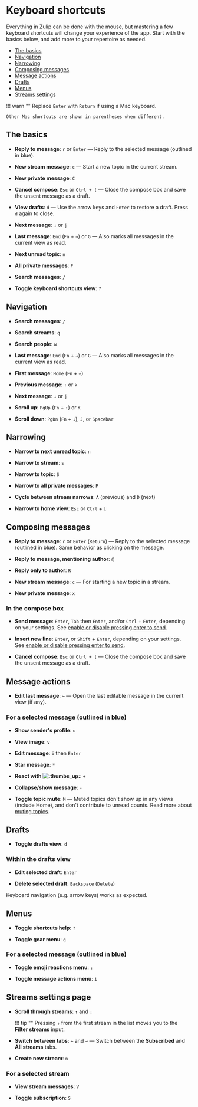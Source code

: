 # Keyboard shortcuts

Everything in Zulip can be done with the mouse, but mastering a few keyboard
shortcuts will change your experience of the app. Start with the basics
below, and add more to your repertoire as needed.

* [The basics](#the-basics)
* [Navigation](#navigation)
* [Narrowing](#narrowing)
* [Composing messages](#composing-messages)
* [Message actions](#message-actions)
* [Drafts](#drafts)
* [Menus](#menus)
* [Streams settings](#streams-settings-page)

!!! warn ""
    Replace `Enter` with `Return` if using a Mac keyboard.

    Other Mac shortcuts are shown in parentheses when different.

## The basics

* **Reply to message**: `r` or `Enter` — Reply to the selected
  message (outlined in blue).

* **New stream message**: `c` — Start a new topic in the current stream.

* **New private message**: `C`

* **Cancel compose**: `Esc` or `Ctrl + [` — Close the compose box and save
  the unsent message as a draft.

* **View drafts**: `d` — Use the arrow keys and `Enter` to restore a draft.
  Press `d` again to close.

* **Next message**: `↓` or `j`

* **Last message**: `End` (`Fn` + `⇾`) or `G` — Also marks all messages in
  the current view as read.

* **Next unread topic**: `n`

* **All private messages**: `P`

* **Search messages**: `/`

* **Toggle keyboard shortcuts view**: `?`

## Navigation

* **Search messages**: `/`

* **Search streams**: `q`

* **Search people**: `w`

* **Last message**: `End` (`Fn` + `⇾`) or `G` — Also marks all messages in
  the current view as read.

* **First message**: `Home` (`Fn` + `⇽`)

* **Previous message**: `↑` or `k`

* **Next message**: `↓` or `j`

* **Scroll up**: `PgUp` (`Fn` + `↑`) or `K`

* **Scroll down**: `PgDn` (`Fn` + `↓`), `J`, or `Spacebar`

## Narrowing

* **Narrow to next unread topic**: `n`

* **Narrow to stream**: `s`

* **Narrow to topic**: `S`

* **Narrow to all private messages**: `P`

* **Cycle between stream narrows**: `A` (previous) and `D` (next)

* **Narrow to home view**: `Esc` or `Ctrl` + `[`

## Composing messages

* **Reply to message**: `r` or `Enter` (`Return`) — Reply to the selected
  message (outlined in blue). Same behavior as clicking on the message.

* **Reply to message, mentioning author**: `@`

* **Reply only to author**: `R`

* **New stream message**: `c` — For starting a new topic in a stream.

* **New private message**: `x`

### In the compose box

* **Send message**: `Enter`, `Tab` then `Enter`, and/or `Ctrl` + `Enter`,
  depending on your settings. See
  [enable or disable pressing enter to send](https://zulipchat.com/help/enable-or-disable-pressing-enter-to-send).

* **Insert new line**: `Enter`, or `Shift` + `Enter`, depending on your
  settings. See
  [enable or disable pressing enter to send](https://zulipchat.com/help/enable-or-disable-pressing-enter-to-send).

* **Cancel compose**: `Esc` or `Ctrl + [` — Close the compose box and save
  the unsent message as a draft.

## Message actions

* **Edit last message**: `⇽` — Open the last editable message in the current
  view (if any).

### For a selected message (outlined in blue)

* **Show sender's profile**: `u`

* **View image**: `v`

* **Edit message**: `i` then `Enter`

* **Star message**: `*`

* **React with <img alt=":thumbs_up:" class="emoji"
src="/static/generated/emoji/images/emoji/unicode/1f44d.png"
title="thumbs up"/>**: `+`

* **Collapse/show message**: `-`

* **Toggle topic mute**: `M` — Muted topics don't show up in any views
  (include Home), and don't contribute to unread counts. Read more about
  [muting topics](/help/mute-a-topic).

## Drafts

* **Toggle drafts view**: `d`

### Within the drafts view

* **Edit selected draft**: `Enter`

* **Delete selected draft**: `Backspace` (`Delete`)

Keyboard navigation (e.g. arrow keys) works as expected.

## Menus

* **Toggle shortcuts help**: `?`

* **Toggle gear menu**: `g`

### For a selected message (outlined in blue)

* **Toggle emoji reactions menu**: `:`

* **Toggle message actions menu**: `i`

## Streams settings page

* **Scroll through streams**: `↑` and `↓`

    !!! tip ""
        Pressing `↑` from the first stream in the list moves
        you to the **Filter streams** input.

* **Switch between tabs**: `⇽` and `⇾` — Switch between the
**Subscribed** and **All streams** tabs.

* **Create new stream**: `n`

### For a selected stream

* **View stream messages**: `V`

* **Toggle subscription**: `S`
